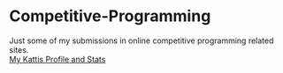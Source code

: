 # Competitive-Programming
Just some of my submissions in online competitive programming related sites.  
[My Kattis Profile and Stats](https://open.kattis.com/users/surgicalsteel)
